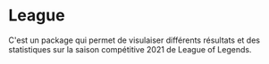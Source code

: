 # League

C'est un package qui permet de visulaiser différents résultats et des statistiques sur la saison compétitive 2021 de League of Legends.  
